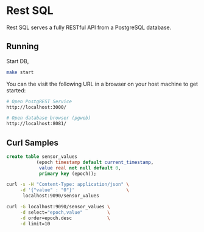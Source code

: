 # Rest SQL

Rest SQL serves a fully RESTful API from a PostgreSQL database.

## Running

Start DB,

```sh
make start
```

You can the visit the following URL in a browser on your host machine to get started:

```sh
# Open PostgREST Service
http://localhost:3000/

# Open database browser (pgweb)
http://localhost:8081/
```
## Curl Samples

```sql
create table sensor_values
           (epoch timestamp default current_timestamp,
            value real not null default 0,
            primary key (epoch));
```

```sh
curl -s -H "Content-Type: application/json" \
     -d '{"value" : "0"}'                   \
      localhost:9090/sensor_values
```

```sh
curl -G localhost:9090/sensor_values \
     -d select="epoch,value"         \
     -d order=epoch.desc             \
     -d limit=10
```
